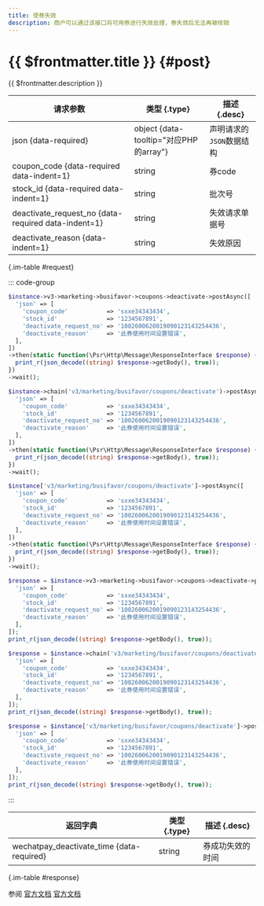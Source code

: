 ```yaml
---
title: 使券失效
description: 商户可以通过该接口将可用券进行失效处理，券失效后无法再被核销
---
```


# {{ $frontmatter.title }} {#post}

{{ $frontmatter.description }}

| 请求参数 | 类型 {.type} | 描述 {.desc}
| --- | --- | ---
| json {data-required} | object {data-tooltip="对应PHP的array"} | 声明请求的`JSON`数据结构
| coupon_code {data-required data-indent=1} | string | 券code
| stock_id {data-required data-indent=1} | string | 批次号
| deactivate_request_no {data-required data-indent=1} | string | 失效请求单据号
| deactivate_reason {data-indent=1} | string | 失效原因

{.im-table #request}

::: code-group

```php [异步纯链式]
$instance->v3->marketing->busifavor->coupons->deactivate->postAsync([
  'json' => [
    'coupon_code'           => 'sxxe34343434',
    'stock_id'              => '1234567891',
    'deactivate_request_no' => '1002600620019090123143254436',
    'deactivate_reason'     => '此券使用时间设置错误',
  ],
])
->then(static function(\Psr\Http\Message\ResponseInterface $response) {
  print_r(json_decode((string) $response->getBody(), true));
})
->wait();
```

```php [异步声明式]
$instance->chain('v3/marketing/busifavor/coupons/deactivate')->postAsync([
  'json' => [
    'coupon_code'           => 'sxxe34343434',
    'stock_id'              => '1234567891',
    'deactivate_request_no' => '1002600620019090123143254436',
    'deactivate_reason'     => '此券使用时间设置错误',
  ],
])
->then(static function(\Psr\Http\Message\ResponseInterface $response) {
  print_r(json_decode((string) $response->getBody(), true));
})
->wait();
```

```php [异步属性式]
$instance['v3/marketing/busifavor/coupons/deactivate']->postAsync([
  'json' => [
    'coupon_code'           => 'sxxe34343434',
    'stock_id'              => '1234567891',
    'deactivate_request_no' => '1002600620019090123143254436',
    'deactivate_reason'     => '此券使用时间设置错误',
  ],
])
->then(static function(\Psr\Http\Message\ResponseInterface $response) {
  print_r(json_decode((string) $response->getBody(), true));
})
->wait();
```

```php [同步纯链式]
$response = $instance->v3->marketing->busifavor->coupons->deactivate->post([
  'json' => [
    'coupon_code'           => 'sxxe34343434',
    'stock_id'              => '1234567891',
    'deactivate_request_no' => '1002600620019090123143254436',
    'deactivate_reason'     => '此券使用时间设置错误',
  ],
]);
print_r(json_decode((string) $response->getBody(), true));
```

```php [同步声明式]
$response = $instance->chain('v3/marketing/busifavor/coupons/deactivate')->post([
  'json' => [
    'coupon_code'           => 'sxxe34343434',
    'stock_id'              => '1234567891',
    'deactivate_request_no' => '1002600620019090123143254436',
    'deactivate_reason'     => '此券使用时间设置错误',
  ],
]);
print_r(json_decode((string) $response->getBody(), true));
```

```php [同步属性式]
$response = $instance['v3/marketing/busifavor/coupons/deactivate']->post([
  'json' => [
    'coupon_code'           => 'sxxe34343434',
    'stock_id'              => '1234567891',
    'deactivate_request_no' => '1002600620019090123143254436',
    'deactivate_reason'     => '此券使用时间设置错误',
  ],
]);
print_r(json_decode((string) $response->getBody(), true));
```

:::

| 返回字典 | 类型 {.type} | 描述 {.desc}
| --- | --- | ---
| wechatpay_deactivate_time {data-required} | string | 券成功失效的时间

{.im-table #response}

参阅 [官方文档](https://pay.weixin.qq.com/doc/v3/merchant/4012465890) [官方文档](https://pay.weixin.qq.com/doc/v3/partner/4012465924)
